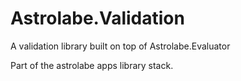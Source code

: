 # Astrolabe.Validation

A validation library built on top of Astrolabe.Evaluator

Part of the astrolabe apps library stack.
